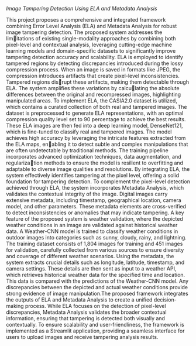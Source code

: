 *Image Tampering Detection Using ELA and Metadata Analysis*

This project proposes a comprehensive and integrated framework combining Error Level Analysis (ELA)
and Metadata Analysis for robust image tampering detection. The proposed system addresses the limitations of existing single-modality approaches by combining both pixel-level and contextual analysis,
leveraging cutting-edge machine learning models and domain-specific datasets to significantly improve
tampering detection accuracy and scalability. ELA is employed to identify tampered regions by detecting
discrepancies introduced during the lossy compression process. When an image is saved in formats like
JPEG, the compression introduces artifacts that create pixel-level inconsistencies. Tampered regions disrupt these artifacts, making them detectable through ELA. The system amplifies these variations by calculating the absolute differences between the original and recompressed images, highlighting manipulated
areas. To implement ELA, the CASIA2.0 dataset is utilized, which contains a curated collection of both
real and tampered images. The dataset is preprocessed to generate ELA representations, with an optimal
compression quality level set to 90 percentage to achieve the best results. These ELA images are then
fed into a deep learning model, DenseNet121, which is fine-tuned to classify real and tampered images.
The model achieves high accuracy by leveraging the intricate features extracted from the ELA maps, enabling it to detect subtle and complex manipulations that are often undetectable by traditional methods.
The training pipeline incorporates advanced optimization techniques, data augmentation, and regularization methods to ensure the model is resilient to overfitting and adaptable to diverse image qualities and
resolutions. By integrating ELA, the system effectively identifies tampering at the pixel level, offering
a solid foundation for tampering detection. To complement the pixel-level detection achieved through
ELA, the system incorporates Metadata Analysis, which validates the contextual integrity of the image.
Digital images carry extensive metadata, including timestamp, geographical location, camera model, and
other parameters. These metadata elements are cross-verified to detect inconsistencies or anomalies that
may indicate tampering. A key feature of the proposed system is weather validation, where the depicted
weather conditions in an image are validated against historical weather data. A Weather-CNN model
is trained to classify weather conditions in outdoor images into categories such as sunny, cloudy, rainy,
and lightning. The training dataset consists of 1,804 images for training and 451 images for validation,
carefully collected from various sources to ensure diversity and coverage of different weather scenarios.
Using the metadata, the system extracts crucial details such as longitude, latitude, timestamp, and camera
settings. These details are then sent as input to a weather API, which retrieves historical weather data for
the specified time and location. This data is compared with the predictions of the Weather-CNN model.
Any discrepancies between the depicted and actual weather conditions provide strong evidence of image
manipulation.The proposed framework integrates the outputs of ELA and Metadata Analysis to create
a unified decision-making process. While ELA focuses on the detection of pixel-level discrepancies,
Metadata Analysis validates the broader contextual information, ensuring that tampering is detected both
visually and contextually. To ensure scalability and user-friendliness, the framework is implemented as
a Streamlit application, providing a seamless interface for users to upload images and receive tampering
analysis results.
